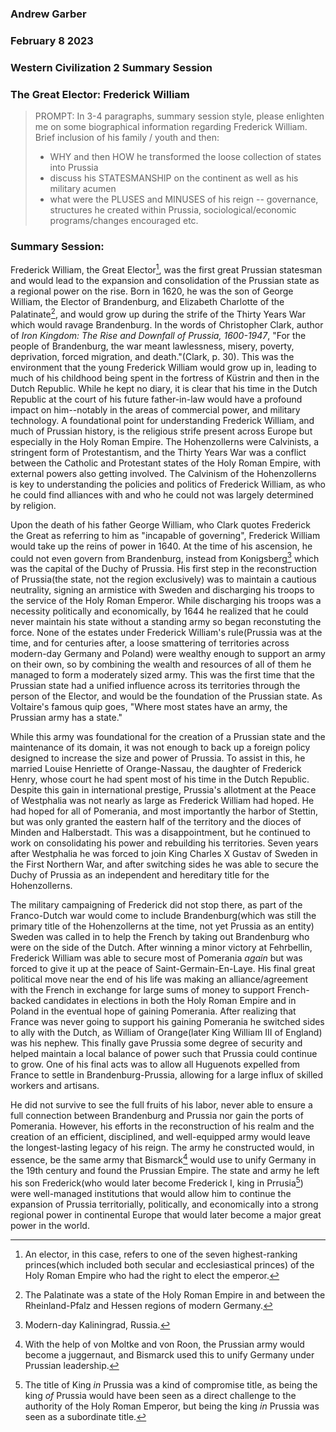 ### Andrew Garber
### February 8 2023
### Western Civilization 2 Summary Session
### The Great Elector: Frederick William

> PROMPT: In 3-4 paragraphs, summary session style, please enlighten me on some biographical information regarding Frederick William.  Brief inclusion of his family / youth and then: 
> - WHY and then HOW he transformed the loose collection of states into Prussia
> - discuss his STATESMANSHIP on the continent as well as his military acumen
> - what were the PLUSES and MINUSES of his reign  -- governance, structures he created within Prussia, sociological/economic programs/changes encouraged etc. 

### Summary Session:
Frederick William, the Great Elector[^1], was the first great Prussian statesman and would lead to the expansion and consolidation of the Prussian state as a regional power on the rise. Born in 1620, he was the son of George William, the Elector of Brandenburg, and Elizabeth Charlotte of the Palatinate[^2], and would grow up during the strife of the Thirty Years War which would ravage Brandenburg. In the words of Christopher Clark, author of *Iron Kingdom: The Rise and Downfall of Prussia, 1600-1947*, "For the people of Brandenburg, the war meant lawlessness, misery, poverty, deprivation, forced migration, and death."(Clark, p. 30). This was the environment that the young Frederick William would grow up in, leading to much of his childhood being spent in the fortress of Küstrin and then in the Dutch Republic. While he kept no diary, it is clear that his time in the Dutch Republic at the court of his future father-in-law would have a profound impact on him--notably in the areas of commercial power, and military technology. A foundational point for understanding Frederick William, and much of Prussian history, is the religious strife present across Europe but especially in the Holy Roman Empire. The Hohenzollerns were Calvinists, a stringent form of Protestantism, and the Thirty Years War was a conflict between the Catholic and Protestant states of the Holy Roman Empire, with external powers also getting involved. The Calvinism of the Hohenzollerns is key to understanding the policies and politics of Frederick William, as who he could find alliances with and who he could not was largely determined by religion. 

Upon the death of his father George William, who Clark quotes Frederick the Great as referring to him as "incapable of governing", Frederick William would take up the reins of power in 1640. At the time of his ascension, he could not even govern from Brandenburg, instead from Konigsberg[^3] which was the capital of the Duchy of Prussia. His first step in the reconstruction of Prussia(the state, not the region exclusively) was to maintain a cautious neutrality, signing an armistice with Sweden and discharging his troops to the service of the Holy Roman Emperor. While discharging his troops was a necessity politically and economically, by 1644 he realized that he could never maintain his state without a standing army so began reconstuting the force. None of the estates under Frederick William's rule(Prussia was at the time, and for centuries after, a loose smattering of territories across modern-day Germany and Poland) were wealthy enough to support an army on their own, so by combining the wealth and resources of all of them he managed to form a moderately sized army. This was the first time that the Prussian state had a unified influence across its territories through the person of the Elector, and would be the foundation of the Prussian state. As Voltaire's famous quip goes, "Where most states have an army, the Prussian army has a state."

While this army was foundational for the creation of a Prussian state and the maintenance of its domain, it was not enough to back up a foreign policy designed to increase the size and power of Prussia. To assist in this, he married Louise Henriette of Orange-Nassau, the daughter of Frederick Henry, whose court he had spent most of his time in the Dutch Republic. Despite this gain in international prestige, Prussia's allotment at the Peace of Westphalia was not nearly as large as Frederick William had hoped. He had hoped for all of Pomerania, and most importantly the harbor of Stettin, but was only granted the eastern half of the territory and the dioces of Minden and Halberstadt. This was a disappointment, but he continued to work on consolidating his power and rebuilding his territories. Seven years after Westphalia he was forced to join King Charles X Gustav of Sweden in the First Northern War, and after switching sides he was able to secure the Duchy of Prussia as an independent and hereditary title for the Hohenzollerns. 

The military campaigning of Frederick did not stop there, as part of the Franco-Dutch war would come to include Brandenburg(which was still the primary title of the Hohenzollerns at the time, not yet Prussia as an entity) Sweden was called in to help the French by taking out Brandenburg who were on the side of the Dutch. After winning a minor victory at Fehrbellin, Frederick William was able to secure most of Pomerania *again* but was forced to give it up at the peace of Saint-Germain-En-Laye. His final great political move near the end of his life was making an alliance/agreement with the French in exchange for large sums of money to support French-backed candidates in elections in both the Holy Roman Empire and in Poland in the eventual hope of gaining Pomerania. After realizing that France was never going to support his gaining Pomerania he switched sides to ally with the Dutch, as William of Orange(later King William III of England) was his nephew. This finally gave Prussia some degree of security and helped maintain a local balance of power such that Prussia could continue to grow. One of his final acts was to allow all Huguenots expelled from France to settle in Brandenburg-Prussia, allowing for a large influx of skilled workers and artisans. 

He did not survive to see the full fruits of his labor, never able to ensure a full connection between Brandenburg and Prussia nor gain the ports of Pomerania. However, his efforts in the reconstruction of his realm and the creation of an efficient, disciplined, and well-equipped army would leave the longest-lasting legacy of his reign. The army he constructed would, in essence, be the same army that Bismarck[^5] would use to unify Germany in the 19th century and found the Prussian Empire. The state and army he left his son Frederick(who would later become Frederick I, king in Prrusia[^4]) were well-managed institutions that would allow him to continue the expansion of Prussia territorially, politically, and economically into a strong regional power in continental Europe that would later become a major great power in the world. 

[^1]: An elector, in this case, refers to one of the seven highest-ranking princes(which included both secular and ecclesiastical princes) of the Holy Roman Empire who had the right to elect the emperor.
[^2]: The Palatinate was a state of the Holy Roman Empire in and between the Rheinland-Pfalz and Hessen regions of modern Germany.
[^3]: Modern-day Kaliningrad, Russia.
[^4]: The title of King *in* Prussia was a kind of compromise title, as being the king *of* Prussia would have been seen as a direct challenge to the authority of the Holy Roman Emperor, but being the king *in* Prussia was seen as a subordinate title.
[^5]: With the help of von Moltke and von Roon, the Prussian army would become a juggernaut, and Bismarck used this to unify Germany under Prussian leadership.